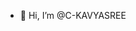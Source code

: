 - 👋 Hi, I’m @C-KAVYASREE


<!---
C-KAVYASREE/C-KAVYASREE is a ✨ special ✨ repository because its `README.md` (this file) appears on your GitHub profile.
You can click the Preview link to take a look at your changes.
--->
